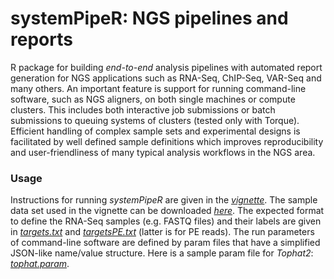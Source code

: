 systemPipeR: NGS pipelines and reports
===

R package for building *end-to-end* analysis pipelines with automated report
generation for NGS applications such as RNA-Seq, ChIP-Seq, VAR-Seq and many
others. An important feature is support for running command-line software, such
as NGS aligners, on both single machines or compute clusters. This includes
both interactive job submissions or batch submissions to queuing systems of
clusters (tested only with Torque). Efficient handling of complex sample sets
and experimental designs is facilitated by well defined sample definitions
which improves reproducibility and user-friendliness of many typical analysis
workflows in the NGS area.


### Usage
Instructions for running _systemPipeR_ are given in the
[_vignette_](https://github.com/tgirke/systemPipeR/blob/master/vignettes/systemPipeR.pdf?raw=true).
The sample data set used in the vignette can be downloaded [_here_](http://biocluster.ucr.edu/~tgirke/projects/systemPipeR_test_data.zip). 
The expected format to define the RNA-Seq samples (e.g. FASTQ files) and their
labels are given in
[_targets.txt_](https://github.com/tgirke/systemPipeR/blob/master/inst/extdata/targets.txt)
and
[_targetsPE.txt_](https://github.com/tgirke/systemPipeR/blob/master/inst/extdata/targetsPE.txt)
(latter is for PE reads). 
The run parameters of command-line software are defined by param files that have a simplified
JSON-like name/value structure. Here is a sample param file for _Tophat2_: [_tophat.param_](https://github.com/tgirke/systemPipeR/blob/master/inst/extdata/tophat.param). 
